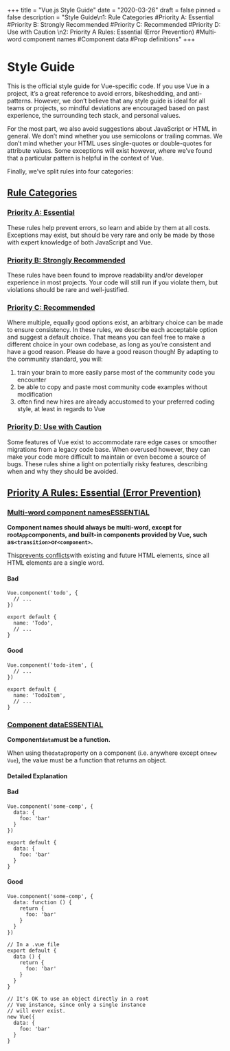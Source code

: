 +++
title = "Vue.js  Style Guide"
date = "2020-03-26"
draft = false
pinned = false
description = "Style Guide\n1:  Rule Categories  #Priority A: Essential  #Priority B: Strongly Recommended   #Priority C: Recommended  #Priority D: Use with Caution \n2:  Priority A Rules: Essential (Error Prevention)  #Multi-word component names  #Component data  #Prop definitions"
+++
<!--StartFragment-->

# Style Guide

This is the official style guide for Vue-specific code. If you use Vue in a project, it’s a great reference to avoid errors, bikeshedding, and anti-patterns. However, we don’t believe that any style guide is ideal for all teams or projects, so mindful deviations are encouraged based on past experience, the surrounding tech stack, and personal values.

For the most part, we also avoid suggestions about JavaScript or HTML in general. We don’t mind whether you use semicolons or trailing commas. We don’t mind whether your HTML uses single-quotes or double-quotes for attribute values. Some exceptions will exist however, where we’ve found that a particular pattern is helpful in the context of Vue. 

Finally, we’ve split rules into four categories:

## [Rule Categories](https://vuejs.org/v2/style-guide/#Rule-Categories "Rule Categories")



### [Priority A: Essential](https://vuejs.org/v2/style-guide/#Priority-A-Essential "Priority A: Essential")

These rules help prevent errors, so learn and abide by them at all costs. Exceptions may exist, but should be very rare and only be made by those with expert knowledge of both JavaScript and Vue.

### [Priority B: Strongly Recommended](https://vuejs.org/v2/style-guide/#Priority-B-Strongly-Recommended "Priority B: Strongly Recommended")

These rules have been found to improve readability and/or developer experience in most projects. Your code will still run if you violate them, but violations should be rare and well-justified.

### [Priority C: Recommended](https://vuejs.org/v2/style-guide/#Priority-C-Recommended "Priority C: Recommended")

Where multiple, equally good options exist, an arbitrary choice can be made to ensure consistency. In these rules, we describe each acceptable option and suggest a default choice. That means you can feel free to make a different choice in your own codebase, as long as you’re consistent and have a good reason. Please do have a good reason though! By adapting to the community standard, you will:

1. train your brain to more easily parse most of the community code you encounter
2. be able to copy and paste most community code examples without modification
3. often find new hires are already accustomed to your preferred coding style, at least in regards to Vue

### [Priority D: Use with Caution](https://vuejs.org/v2/style-guide/#Priority-D-Use-with-Caution "Priority D: Use with Caution")

Some features of Vue exist to accommodate rare edge cases or smoother migrations from a legacy code base. When overused however, they can make your code more difficult to maintain or even become a source of bugs. These rules shine a light on potentially risky features, describing when and why they should be avoided.

## [Priority A Rules: Essential (Error Prevention)](https://vuejs.org/v2/style-guide/#Priority-A-Rules-Essential-Error-Prevention "Priority A Rules: Essential (Error Prevention)")

### [Multi-word component namesESSENTIAL](https://vuejs.org/v2/style-guide/#Multi-word-component-names-essential "Multi-word component names essential")

**Component names should always be multi-word, except for root`App`components, and built-in components provided by Vue, such as`<transition>`or`<component>`.**

This[prevents conflicts](http://w3c.github.io/webcomponents/spec/custom/#valid-custom-element-name)with existing and future HTML elements, since all HTML elements are a single word.

#### [](https://vuejs.org/v2/style-guide/#Bad "Bad")Bad

```
Vue.component('todo', {
  // ...
})
```

```
export default {
  name: 'Todo',
  // ...
}
```

#### [](https://vuejs.org/v2/style-guide/#Good "Good")Good

```
Vue.component('todo-item', {
  // ...
})
```

```
export default {
  name: 'TodoItem',
  // ...
}
```

### [Component dataESSENTIAL](https://vuejs.org/v2/style-guide/#Component-data-essential "Component data essential")

**Component`data`must be a function.**

When using the`data`property on a component (i.e. anywhere except on`new Vue`), the value must be a function that returns an object.

#### Detailed Explanation

#### [](https://vuejs.org/v2/style-guide/#Bad-1 "Bad")Bad

```
Vue.component('some-comp', {
  data: {
    foo: 'bar'
  }
})
```

```
export default {
  data: {
    foo: 'bar'
  }
}
```

#### [](https://vuejs.org/v2/style-guide/#Good-1 "Good")Good

```
Vue.component('some-comp', {
  data: function () {
    return {
      foo: 'bar'
    }
  }
})
```

```
// In a .vue file
export default {
  data () {
    return {
      foo: 'bar'
    }
  }
}
```

```
// It's OK to use an object directly in a root
// Vue instance, since only a single instance
// will ever exist.
new Vue({
  data: {
    foo: 'bar'
  }
}
```



<!--EndFragment-->